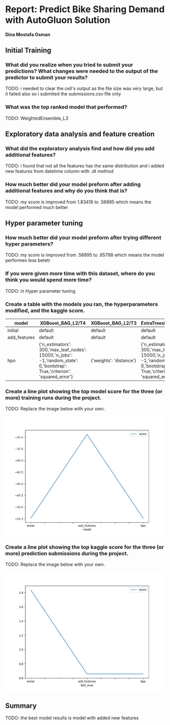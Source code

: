 # Report: Predict Bike Sharing Demand with AutoGluon Solution
#### Dina Mostafa Osman

## Initial Training
### What did you realize when you tried to submit your predictions? What changes were needed to the output of the predictor to submit your results?
TODO: i needed to clear the cell's output as the file size was very large, but it failed also so i submited the submissions.csv file only

### What was the top ranked model that performed?
TODO: WeightedEnsemble_L3

## Exploratory data analysis and feature creation
### What did the exploratory analysis find and how did you add additional features?
TODO: i found that not all the features has the same distribution and i added new features from datetime column with .dt method

### How much better did your model preform after adding additional features and why do you think that is?
TODO: my score is improved from 1.83416 to .56895 which means the model performed much better

## Hyper parameter tuning
### How much better did your model preform after trying different hyper parameters?
TODO: my score is improved from .56895 to  .65798 which means the model performes less betetr

### If you were given more time with this dataset, where do you think you would spend more time?
TODO: in Hyper parameter tuning

### Create a table with the models you ran, the hyperparameters modified, and the kaggle score.
|model|XGBoost_BAG_L2/T4|XGBoost_BAG_L2/T3|ExtraTreesMSE_BAG_L2|score|
|--|--|--|--|--|
|initial|default|default|default|1.84672|
|add_features|default|default|default|0.59398|
|hpo|{'n_estimators': 300,'max_leaf_nodes': 15000,'n_jobs': -1,'random_state': 0,'bootstrap': True,'criterion': 'squared_error'}|{'weights': 'distance'}| {'n_estimators': 300,'max_leaf_nodes': 15000,'n_jobs': -1,'random_state': 0,'bootstrap': True,'criterion': 'squared_error'}|0.77911|
                                                     
### Create a line plot showing the top model score for the three (or more) training runs during the project.

TODO: Replace the image below with your own.

![model_train_score.png](https://github.com/DinaMostafa25/Bike-Sharing-Demand/blob/main/model_train_score.png)

### Create a line plot showing the top kaggle score for the three (or more) prediction submissions during the project.

TODO: Replace the image below with your own.

![model_test_score.png](https://github.com/DinaMostafa25/Bike-Sharing-Demand/blob/main/model_test_score.png)

## Summary
TODO: the best model results is model with added new features
